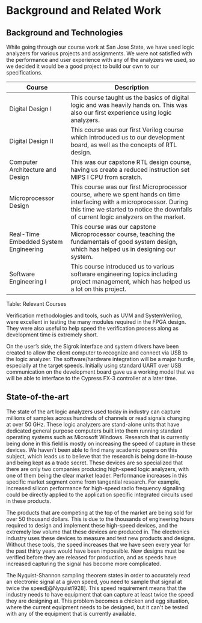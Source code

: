 # Background and Related Work #

## Background and Technologies ##

<!-- [Provide the necessary background of this project, including concepts and knowledge (e.g design patterns, asynchronous programming, project estimation, scientific and mathematical theories), along with technologies (e.g. PHP, MySQL). In addition, provide an updated table of courses you have taken that you applied to the project and how you applied them.] -->

While going through our course work at San Jose State, we have used logic analyzers for various projects and assignments. We were not satisfied with the performance and user experience with any of the analyzers we used, so we decided it would be a good project to build our own to our specifications.

| Course 									| Description | 
| --- 										| ------- |
| Digital Design I 							| This course taught us the basics of digital logic and was heavily hands on. This was also our first experience using logic analyzers. |
| Digital Design II 						| This course was our first Verilog course which introduced us to our development board, as well as the concepts of RTL design. |
| Computer Architecture and Design 			| This was our capstone RTL design course, having us create a reduced instruction set MIPS I CPU from scratch. |
| Microprocessor Design 					| This course was our first Microprocessor course, where we spent hands on time interfacing with a microprocessor. During this time we started to notice the downfalls of current logic analyzers on the market.|
| Real-Time Embedded System Engineering 	| This course was our capstone Microprocessor course, teaching the fundamentals of good system design, which has helped us in designing our system. |
| Software Engineering I 					| This course introduced us to various software engineering topics including project management, which has helped us a lot on this project. |
Table: Relevant Courses

Verification methodologies and tools, such as UVM and SystemVerilog, were excellent in testing the many modules required in the FPGA design. They were also useful to help speed the verification process along as development time is extremely short.

On the user’s side, the Sigrok interface and system drivers have been created to allow the client computer to recognize and connect via USB to the logic analyzer. The software/hardware integration will be a major hurdle, especially at the target speeds. Initially using standard UART over USB communication on the development board gave us a working model that we will be able to interface to the Cypress FX-3 controller at a later time.

<!-- ## Literature Search ##

Verification of digital designs requires specialized tools called logic analyzers. Logic analyzers allow for multiple digital signals to be read at the same time which allows for multiple signal communications protocols to be debugged. Through our research, we learned about an important limiting theorem, the Nyquist rate [@Nyquist1928], and how that will determine our maximum data rate. State of the art logic analyzers can read multiple gigabytes of data per second across tens of different digital signals. Our project will not be cutting edge. We will be creating a budget specific, entry-level logic analyzer that will read 16 digital signals and send that signal to a personal computer to be displayed.

Through our research we have found books and articles discussing printed circuit boards, low-voltage high-frequency digital signaling, USB 3.0 test systems, FPGA data acquisition. These articles and books have helped us solidify our understanding of these systems, and we will be using them continuously in the design and implementation of our project. We will inevitably need to research more on specific topics as we get further into the design cycle. 
-->

<!-- [Similarly, present your updated literature search adding to those that you explained in Chapter 1 of 195A workbook.] --> 

## State-of-the-art ##

<!-- [A smaller, one page summary follows the literature review. Please refer to ‘State-of-the-Art Summary’ section in Chapter 1 of 195A workbook. You should provide an updated state-of-the-art summary here.]  -->

The state of the art logic analyzers used today in industry can capture millions of samples across hundreds of channels or read signals changing at over 50 GHz. These logic analyzers are stand-alone units that have dedicated general purpose computers built into them running standard operating systems such as Microsoft Windows. Research that is currently being done in this field is mostly on increasing the speed of capture in these devices. We haven't been able to find many academic papers on this subject, which leads us to believe that the research is being done in-house and being kept as a trade secret. These devices are so specialized that there are only two companies producing high-speed logic analyzers, with one of them being the clear market leader. Performance increases in this specific market segment come from tangential research. For example, increased silicon performance for high-speed radio frequency signaling could be directly applied to the application specific integrated circuits used in these products.

The products that are competing at the top of the market are being sold for over 50 thousand dollars. This is due to the thousands of engineering hours required to design and implement these high-speed devices, and the extremely low volume that these devices are produced in. The electronics industry uses these devices to measure and test new products and designs. Without these tools, the speed increases that we have seen every year for the past thirty years would have been impossible. New designs must be verified before they are released for production, and as speeds have increased capturing the signal has become more complicated.

The Nyquist-Shannon sampling theorem states in order to accurately read an electronic signal at a given speed, you need to sample that signal at twice the speed[@Nyquist1928]. This speed requirement means that the industry needs to have equipment that can capture at least twice the speed they are designing at. This problem becomes a chicken and egg situation, where the current equipment needs to be designed, but it can't be tested with any of the equipment that is currently available.

